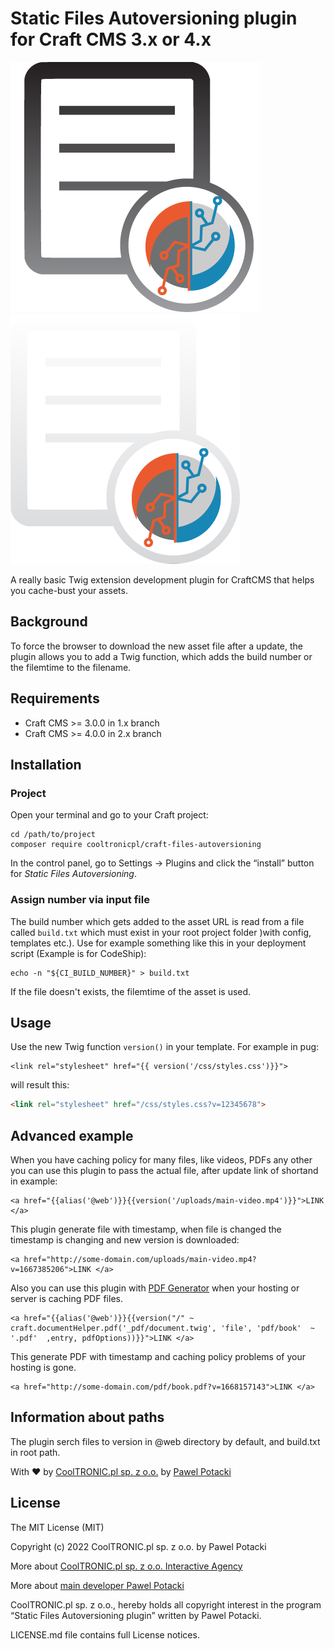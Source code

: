 # Static Files Autoversioning plugin for Craft CMS 3.x or 4.x

![Icon](resources/black.png#gh-light-mode-only)
![Icon](resources/white.png#gh-dark-mode-only)

A really basic Twig extension development plugin for CraftCMS that helps you cache-bust your assets.

## Background

To force the browser to download the new asset file after a update, the plugin allows you to add a Twig function, which adds the build number or the filemtime to the filename.

## Requirements

 * Craft CMS >= 3.0.0 in 1.x branch
 * Craft CMS >= 4.0.0 in 2.x branch

## Installation
### Project

Open your terminal and go to your Craft project:

``` shell
cd /path/to/project
composer require cooltronicpl/craft-files-autoversioning
```

In the control panel, go to Settings → Plugins and click the “install” button for *Static Files Autoversioning*.

### Assign number via input file
The build number which gets added to the asset URL is read from a file called `build.txt` which must exist in your root project folder )with config, templates etc.).
Use for example something like this in your deployment script (Example is for CodeShip):

``` shell
echo -n "${CI_BUILD_NUMBER}" > build.txt
```

If the file doesn't exists, the filemtime of the asset is used.

## Usage

Use the new Twig function ```version()``` in your template. For example in pug:

``` twig
<link rel="stylesheet" href="{{ version('/css/styles.css')}}">
``` 

will result this:

``` html
<link rel="stylesheet" href="/css/styles.css?v=12345678">
```

## Advanced example
When you have caching policy for many files, like videos, PDFs any other you can use this plugin to pass the actual file, after update link of shortand in example:
```
<a href="{{alias('@web')}}{{version('/uploads/main-video.mp4')}}">LINK </a>
```

This plugin generate file with timestamp, when file is changed the timestamp is changing and new version is downloaded:

```
<a href="http://some-domain.com/uploads/main-video.mp4?v=1667385206">LINK </a>
```

Also you can use this plugin with [PDF Generator](https://github.com/cooltronicpl/Craft-document-helpers/) when your hosting or server is caching PDF files.

```
<a href="{{alias('@web')}}{{version("/" ~ craft.documentHelper.pdf('_pdf/document.twig', 'file', 'pdf/book'  ~ '.pdf'  ,entry, pdfOptions))}}">LINK </a>
```

This generate PDF with timestamp and caching policy problems of your hosting is gone.

```
<a href="http://some-domain.com/pdf/book.pdf?v=1668157143">LINK </a>
```

## Information about paths

The plugin serch files to version in @web directory by default, and build.txt in root path.

With ❤ by [CoolTRONIC.pl sp. z o.o.](https://cooltronic.pl) by [Pawel Potacki](https://potacki.com)

## License

The MIT License (MIT)

Copyright (c) 2022 CoolTRONIC.pl sp. z o.o. by Pawel Potacki

More about [CoolTRONIC.pl sp. z o.o. Interactive Agency](https://cooltronic.pl/)

More about [main developer Pawel Potacki](https://potacki.com/)

CoolTRONIC.pl sp. z o.o., hereby holds all copyright interest in the program “Static Files Autoversioning plugin” written by Pawel Potacki.

LICENSE.md file contains full License notices.
